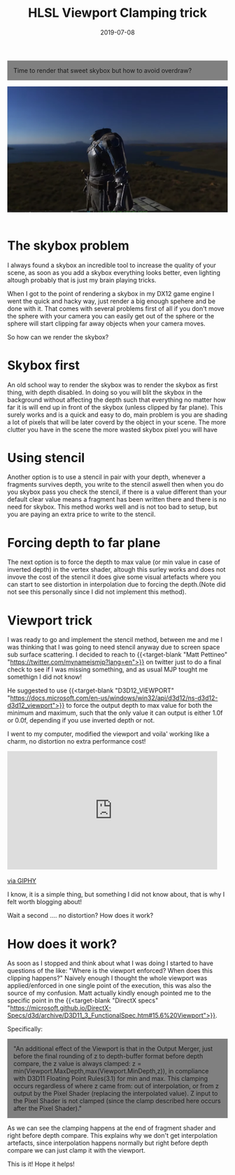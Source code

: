 ﻿---
date: 2019-07-08
linktitle: HLSL Viewport Clamping 
title: "HLSL Viewport Clamping trick"
tags : ["shader","gpu"]
tocname: "Table of contents:"
toc : true
draft : true 
---

<p style="background:gray;padding: 1em;">
Time to render that sweet skybox but how to avoid overdraw?
</p>

![intro](../images/16_skybox/cover.png)
<br><br>

# The skybox problem

I always found a skybox an incredible tool to increase the quality of your scene, as soon
as you add a skybox everything looks better, even lighting altough probably that is 
just my brain playing tricks. 

When I got to the point of rendering a skybox in my DX12 game engine I went the quick and 
hacky way, just render a big enough spehere and be done with it. That comes with several problems
first of all if you don't move the sphere with your camera you can easily get out of the sphere
or the sphere will start clipping far away objects when your camera moves.

So how can we render the skybox?

# Skybox first
An old school way to render the skybox was to render the skybox as first thing, with depth
disabled. In doing so you will blit the skybox in the background without affecting the depth
such that everything no matter how far it is will end up in front of the skybox (unless clipped
by far plane). This surely works and is a quick and easy to do, main problem is you are 
shading a lot of pixels that will be later coverd by the object in your scene.
The more clutter you have in the scene the more wasted skybox pixel you will have

# Using stencil 

Another option is to use a stencil in pair with your depth, whenever a fragments survives depth, 
you write to the stencil aswell then when you do you skybox pass you check the stencil, if there 
is a value different than your default clear value means a fragment has been written there and
there is no need for skybox.
This method works well and is not too bad to setup, but you are paying an extra price to write
to the stencil.

# Forcing depth to far plane

The next option is to force the depth to max value (or min value in case of inverted depth) in 
the vertex shader, altough this surley works and does not invove the cost of the stencil
it does give some visual artefacts where you can start to see distortion in interpolation
due to forcing the depth.(Note did not see this personally since I did not implement this method).

# Viewport trick
I was ready to go and implement the stencil method, between me and me I was thinking that I was going 
to need stencil anyway due to screen space sub surface scattering. I decided to reach to 
{{<target-blank "Matt Pettineo" "https://twitter.com/mynameismjp?lang=en">}}
on twitter just to do a final check to see if I was missing something, and as usual MJP tought me 
somethign I did not know!

He suggested to use 
{{<target-blank "D3D12_VIEWPORT" "https://docs.microsoft.com/en-us/windows/win32/api/d3d12/ns-d3d12-d3d12_viewport">}}
to force the output depth to max value for both the minimum and maximum, such that the only 
value it can output is either 1.0f or 0.0f, depending if you use inverted depth or not.

I went to my computer, modified the viewport and voila' working like a charm, no distortion
no extra performance cost!

<iframe src="https://giphy.com/embed/S6prbT1uZRre8" width="480" height="270" frameBorder="0" class="giphy-embed" allowFullScreen></iframe><p><a href="https://giphy.com/gifs/S6prbT1uZRre8">via GIPHY</a></p>

I know, it is a simple thing, but something I did not know about, that is why I felt worth blogging
about!

Wait a second .... no distortion? How does it work?

# How does it work?
As soon as I stopped and think about what I was doing I started to have questions of the like:
"Where is the viewport enforced? When does this clipping happens?"
Naively enough I thought the whole viewport was applied/enforced in one single point of the 
execution, this was also the source of my confusion.
Matt actually kindly enough pointed me to the specific point in the 
{{<target-blank "DirectX specs" "https://microsoft.github.io/DirectX-Specs/d3d/archive/D3D11_3_FunctionalSpec.htm#15.6%20Viewport">}}.

Specifically: 

<p style="background:gray;padding: 1em;">
"An additional effect of the Viewport is that in the Output Merger, 
just before the final rounding of z to depth-buffer format before depth compare, 
the z value is always clamped: z = min(Viewport.MaxDepth,max(Viewport.MinDepth,z)), 
in compliance with D3D11 Floating Point Rules(3.1) for min and max. 
This clamping occurs regardless of where z came from: out of interpolation, 
or from z output by the Pixel Shader (replacing the interpolated value). 
Z input to the Pixel Shader is not clamped (since the clamp described here occurs after 
the Pixel Shader)."
</p>

As we can see the clamping happens at the end of fragment shader and right before depth compare.
This explains why we don't get interpolation artefacts, since interpolation happens normally
but right before depth compare we can just clamp it with the viewport.

This is it! Hope it helps!


<br><br>

